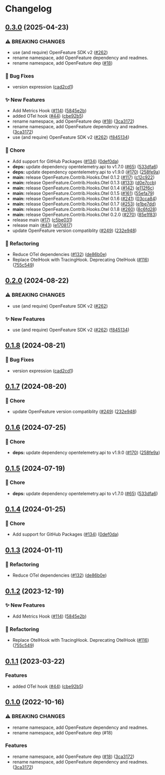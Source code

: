 # Changelog

## [0.3.0](https://github.com/Tazmainiandevil/dotnet-sdk-contrib/compare/OpenFeature.Contrib.Hooks.Otel-v0.2.0...OpenFeature.Contrib.Hooks.Otel-v0.3.0) (2025-04-23)


### ⚠ BREAKING CHANGES

* use (and require) OpenFeature SDK v2 ([#262](https://github.com/Tazmainiandevil/dotnet-sdk-contrib/issues/262))
* rename namespace, add OpenFeature dependency and readmes.
* rename namespace, add OpenFeature dep ([#18](https://github.com/Tazmainiandevil/dotnet-sdk-contrib/issues/18))

### 🐛 Bug Fixes

* version expression ([cad2cd1](https://github.com/Tazmainiandevil/dotnet-sdk-contrib/commit/cad2cd166d0c25753b37189f044c3a585cda0fad))


### ✨ New Features

* Add Metrics Hook ([#114](https://github.com/Tazmainiandevil/dotnet-sdk-contrib/issues/114)) ([5845e2b](https://github.com/Tazmainiandevil/dotnet-sdk-contrib/commit/5845e2b0ae4b89a8a313051b42e6afdd856f1ea3))
* added OTel hook ([#44](https://github.com/Tazmainiandevil/dotnet-sdk-contrib/issues/44)) ([cbe92b5](https://github.com/Tazmainiandevil/dotnet-sdk-contrib/commit/cbe92b52a3f58279d57a054bed368b6003e03561))
* rename namespace, add OpenFeature dep ([#18](https://github.com/Tazmainiandevil/dotnet-sdk-contrib/issues/18)) ([3ca3172](https://github.com/Tazmainiandevil/dotnet-sdk-contrib/commit/3ca31722b83053d4edf2038889c78efa717a7cff))
* rename namespace, add OpenFeature dependency and readmes. ([3ca3172](https://github.com/Tazmainiandevil/dotnet-sdk-contrib/commit/3ca31722b83053d4edf2038889c78efa717a7cff))
* use (and require) OpenFeature SDK v2 ([#262](https://github.com/Tazmainiandevil/dotnet-sdk-contrib/issues/262)) ([f845134](https://github.com/Tazmainiandevil/dotnet-sdk-contrib/commit/f84513438586457087ac47fd40629912f2ec473a))


### 🧹 Chore

* Add support for GitHub Packages ([#134](https://github.com/Tazmainiandevil/dotnet-sdk-contrib/issues/134)) ([0def0da](https://github.com/Tazmainiandevil/dotnet-sdk-contrib/commit/0def0da173e2f327b7381eba043b6e99ae8f26fe))
* **deps:** update dependency opentelemetry.api to v1.7.0 ([#65](https://github.com/Tazmainiandevil/dotnet-sdk-contrib/issues/65)) ([533dfa6](https://github.com/Tazmainiandevil/dotnet-sdk-contrib/commit/533dfa652011b645d48c5d17dbdfe39b64a8eadf))
* **deps:** update dependency opentelemetry.api to v1.9.0 ([#170](https://github.com/Tazmainiandevil/dotnet-sdk-contrib/issues/170)) ([258fe9a](https://github.com/Tazmainiandevil/dotnet-sdk-contrib/commit/258fe9aadbc8dfe834accf4dbbe82ff601abd73d))
* **main:** release OpenFeature.Contrib.Hooks.Otel 0.1.2 ([#117](https://github.com/Tazmainiandevil/dotnet-sdk-contrib/issues/117)) ([c12c922](https://github.com/Tazmainiandevil/dotnet-sdk-contrib/commit/c12c92284b718a50ecb79c14f0f71616b476d82e))
* **main:** release OpenFeature.Contrib.Hooks.Otel 0.1.3 ([#133](https://github.com/Tazmainiandevil/dotnet-sdk-contrib/issues/133)) ([d0e7ccb](https://github.com/Tazmainiandevil/dotnet-sdk-contrib/commit/d0e7ccbee1555eb4079b1ce7caad02c00edecf4b))
* **main:** release OpenFeature.Contrib.Hooks.Otel 0.1.4 ([#142](https://github.com/Tazmainiandevil/dotnet-sdk-contrib/issues/142)) ([e112f6c](https://github.com/Tazmainiandevil/dotnet-sdk-contrib/commit/e112f6c75acb95ba545350216239c44312dce005))
* **main:** release OpenFeature.Contrib.Hooks.Otel 0.1.5 ([#161](https://github.com/Tazmainiandevil/dotnet-sdk-contrib/issues/161)) ([55efa79](https://github.com/Tazmainiandevil/dotnet-sdk-contrib/commit/55efa79cd655b9777618e51ed730c0aaafa179ed))
* **main:** release OpenFeature.Contrib.Hooks.Otel 0.1.6 ([#241](https://github.com/Tazmainiandevil/dotnet-sdk-contrib/issues/241)) ([03cca84](https://github.com/Tazmainiandevil/dotnet-sdk-contrib/commit/03cca84622362a35b9fd1d2aaa301f582a95f708))
* **main:** release OpenFeature.Contrib.Hooks.Otel 0.1.7 ([#253](https://github.com/Tazmainiandevil/dotnet-sdk-contrib/issues/253)) ([e1be7dd](https://github.com/Tazmainiandevil/dotnet-sdk-contrib/commit/e1be7dd9ed5648bd10abcbc11953c9d5fadadee5))
* **main:** release OpenFeature.Contrib.Hooks.Otel 0.1.8 ([#260](https://github.com/Tazmainiandevil/dotnet-sdk-contrib/issues/260)) ([8c6fd28](https://github.com/Tazmainiandevil/dotnet-sdk-contrib/commit/8c6fd28c0e0f01cdf9b0f9624b3358d49fbf5745))
* **main:** release OpenFeature.Contrib.Hooks.Otel 0.2.0 ([#270](https://github.com/Tazmainiandevil/dotnet-sdk-contrib/issues/270)) ([85e1f83](https://github.com/Tazmainiandevil/dotnet-sdk-contrib/commit/85e1f837d2201875cc833711213d75e4fcaefc26))
* release main ([#17](https://github.com/Tazmainiandevil/dotnet-sdk-contrib/issues/17)) ([c5be031](https://github.com/Tazmainiandevil/dotnet-sdk-contrib/commit/c5be03129a42fd688fedb0b74ac35d340095b149))
* release main ([#43](https://github.com/Tazmainiandevil/dotnet-sdk-contrib/issues/43)) ([e170817](https://github.com/Tazmainiandevil/dotnet-sdk-contrib/commit/e170817544b5c3642153fe02a8fe36a45eec017d))
* update OpenFeature version compatiblity ([#249](https://github.com/Tazmainiandevil/dotnet-sdk-contrib/issues/249)) ([232e948](https://github.com/Tazmainiandevil/dotnet-sdk-contrib/commit/232e948a0916ca10612f85343e2eecebca107090))


### 🔄 Refactoring

* Reduce OTel dependencies ([#132](https://github.com/Tazmainiandevil/dotnet-sdk-contrib/issues/132)) ([de86b0e](https://github.com/Tazmainiandevil/dotnet-sdk-contrib/commit/de86b0e34ea829608360109a5c5f1c61f8efdcaf))
* Replace OtelHook with TracingHook. Deprecating OtelHook ([#116](https://github.com/Tazmainiandevil/dotnet-sdk-contrib/issues/116)) ([755c549](https://github.com/Tazmainiandevil/dotnet-sdk-contrib/commit/755c54960bccac97f6836ea8371d75bc2f1a02bb))

## [0.2.0](https://github.com/open-feature/dotnet-sdk-contrib/compare/OpenFeature.Contrib.Hooks.Otel-v0.1.8...OpenFeature.Contrib.Hooks.Otel-v0.2.0) (2024-08-22)


### ⚠ BREAKING CHANGES

* use (and require) OpenFeature SDK v2 ([#262](https://github.com/open-feature/dotnet-sdk-contrib/issues/262))

### ✨ New Features

* use (and require) OpenFeature SDK v2 ([#262](https://github.com/open-feature/dotnet-sdk-contrib/issues/262)) ([f845134](https://github.com/open-feature/dotnet-sdk-contrib/commit/f84513438586457087ac47fd40629912f2ec473a))

## [0.1.8](https://github.com/open-feature/dotnet-sdk-contrib/compare/OpenFeature.Contrib.Hooks.Otel-v0.1.7...OpenFeature.Contrib.Hooks.Otel-v0.1.8) (2024-08-21)


### 🐛 Bug Fixes

* version expression ([cad2cd1](https://github.com/open-feature/dotnet-sdk-contrib/commit/cad2cd166d0c25753b37189f044c3a585cda0fad))

## [0.1.7](https://github.com/open-feature/dotnet-sdk-contrib/compare/OpenFeature.Contrib.Hooks.Otel-v0.1.6...OpenFeature.Contrib.Hooks.Otel-v0.1.7) (2024-08-20)


### 🧹 Chore

* update OpenFeature version compatiblity ([#249](https://github.com/open-feature/dotnet-sdk-contrib/issues/249)) ([232e948](https://github.com/open-feature/dotnet-sdk-contrib/commit/232e948a0916ca10612f85343e2eecebca107090))

## [0.1.6](https://github.com/open-feature/dotnet-sdk-contrib/compare/OpenFeature.Contrib.Hooks.Otel-v0.1.5...OpenFeature.Contrib.Hooks.Otel-v0.1.6) (2024-07-25)


### 🧹 Chore

* **deps:** update dependency opentelemetry.api to v1.9.0 ([#170](https://github.com/open-feature/dotnet-sdk-contrib/issues/170)) ([258fe9a](https://github.com/open-feature/dotnet-sdk-contrib/commit/258fe9aadbc8dfe834accf4dbbe82ff601abd73d))

## [0.1.5](https://github.com/open-feature/dotnet-sdk-contrib/compare/OpenFeature.Contrib.Hooks.Otel-v0.1.4...OpenFeature.Contrib.Hooks.Otel-v0.1.5) (2024-07-19)


### 🧹 Chore

* **deps:** update dependency opentelemetry.api to v1.7.0 ([#65](https://github.com/open-feature/dotnet-sdk-contrib/issues/65)) ([533dfa6](https://github.com/open-feature/dotnet-sdk-contrib/commit/533dfa652011b645d48c5d17dbdfe39b64a8eadf))

## [0.1.4](https://github.com/open-feature/dotnet-sdk-contrib/compare/OpenFeature.Contrib.Hooks.Otel-v0.1.3...OpenFeature.Contrib.Hooks.Otel-v0.1.4) (2024-01-25)


### 🧹 Chore

* Add support for GitHub Packages ([#134](https://github.com/open-feature/dotnet-sdk-contrib/issues/134)) ([0def0da](https://github.com/open-feature/dotnet-sdk-contrib/commit/0def0da173e2f327b7381eba043b6e99ae8f26fe))

## [0.1.3](https://github.com/open-feature/dotnet-sdk-contrib/compare/OpenFeature.Contrib.Hooks.Otel-v0.1.2...OpenFeature.Contrib.Hooks.Otel-v0.1.3) (2024-01-11)


### 🔄 Refactoring

* Reduce OTel dependencies ([#132](https://github.com/open-feature/dotnet-sdk-contrib/issues/132)) ([de86b0e](https://github.com/open-feature/dotnet-sdk-contrib/commit/de86b0e34ea829608360109a5c5f1c61f8efdcaf))

## [0.1.2](https://github.com/open-feature/dotnet-sdk-contrib/compare/OpenFeature.Contrib.Hooks.Otel-v0.1.1...OpenFeature.Contrib.Hooks.Otel-v0.1.2) (2023-12-19)


### ✨ New Features

* Add Metrics Hook ([#114](https://github.com/open-feature/dotnet-sdk-contrib/issues/114)) ([5845e2b](https://github.com/open-feature/dotnet-sdk-contrib/commit/5845e2b0ae4b89a8a313051b42e6afdd856f1ea3))


### 🔄 Refactoring

* Replace OtelHook with TracingHook. Deprecating OtelHook ([#116](https://github.com/open-feature/dotnet-sdk-contrib/issues/116)) ([755c549](https://github.com/open-feature/dotnet-sdk-contrib/commit/755c54960bccac97f6836ea8371d75bc2f1a02bb))

## [0.1.1](https://github.com/open-feature/dotnet-sdk-contrib/compare/OpenFeature.Contrib.Hooks.Otel-v0.1.0...OpenFeature.Contrib.Hooks.Otel-v0.1.1) (2023-03-22)


### Features

* added OTel hook ([#44](https://github.com/open-feature/dotnet-sdk-contrib/issues/44)) ([cbe92b5](https://github.com/open-feature/dotnet-sdk-contrib/commit/cbe92b52a3f58279d57a054bed368b6003e03561))

## [0.1.0](https://github.com/open-feature/dotnet-sdk-contrib/compare/OpenFeature.Contrib.Hooks.Otel-v0.0.2...OpenFeature.Contrib.Hooks.Otel-v0.1.0) (2022-10-16)


### ⚠ BREAKING CHANGES

* rename namespace, add OpenFeature dependency and readmes.
* rename namespace, add OpenFeature dep (#18)

### Features

* rename namespace, add OpenFeature dep ([#18](https://github.com/open-feature/dotnet-sdk-contrib/issues/18)) ([3ca3172](https://github.com/open-feature/dotnet-sdk-contrib/commit/3ca31722b83053d4edf2038889c78efa717a7cff))
* rename namespace, add OpenFeature dependency and readmes. ([3ca3172](https://github.com/open-feature/dotnet-sdk-contrib/commit/3ca31722b83053d4edf2038889c78efa717a7cff))
